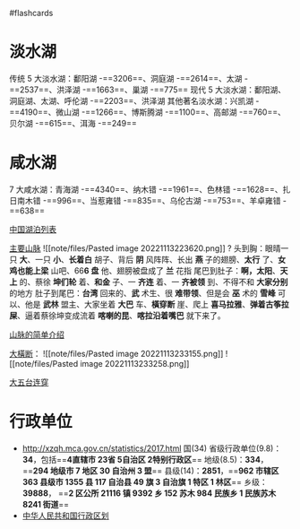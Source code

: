 #flashcards
# 淡水湖
传统 5 大淡水湖：鄱阳湖 -==3206==、洞庭湖 -==2614==、太湖 -==2537==、洪泽湖 -==1663==、巢湖 -==775==
现代 5 大淡水湖：鄱阳湖、洞庭湖、太湖、呼伦湖 -==2203==、洪泽湖
其他著名淡水湖：兴凯湖 -==4190==、微山湖 -==1266==、博斯腾湖 -==1100==、高邮湖 -==760==、贝尔湖 -==615==、洱海 -==249==
<!--SR:!2026-01-26,574,250!2026-03-15,622,250!2025-12-25,542,250!2024-07-12,8,250!2024-07-24,14,250!2024-07-12,8,250!2024-07-13,9,250!2024-07-14,10,250!2024-07-11,7,250!2024-07-14,10,250!2024-07-11,7,250!2024-07-10,6,250-->

# 咸水湖
7 大咸水湖：青海湖 -==4340==、纳木错 -==1961==、色林错 -==1628==、扎日南木错 -==996==、当惹雍错 -==835==、乌伦古湖 -==753==、羊卓雍错 -==638==
<!--SR:!2025-11-17,612,250!2025-12-15,629,250!2024-07-18,17,250!2024-07-30,57,250!2024-09-11,72,250!2024-07-24,23,250!2024-08-24,54,250-->

[中国湖泊列表](https://zh.m.wikipedia.org/wiki/%E4%B8%AD%E5%9B%BD%E6%B9%96%E6%B3%8A%E5%88%97%E8%A1%A8)

[主要山脉](https://www.bilibili.com/video/BV12V411d7nF/?vd_source=a64af32d8dabf7e236df4f3ce602a593)
![[note/files/Pasted image 20221113223620.png]]
?
头到胸：眼晴一只 **大**、一只 **小**、**长着白** 胡子、背后 **阴** 风阵阵、长出 **燕** 子的翅膀、**太行** 了、**女鸡也能上梁** 山吧、66**6 盘** 他、翅膀被盘成了 **兰** 花指
尾巴到肚子：**啊，太阳**、**天上** 的、蔡徐 **坤们轮** 着、**和金** 子、一 **齐连** 着、一 **齐被领** 到、不得不和 **大家分别** 的地方
肚子到尾巴：**台湾** 回来的、**武** 术生、很 **难带领**、但是会 **巫** 术的 **雪峰** 可以、他是 **武林** 盟主、大家坐着 **大巴** 车、**橫穿断** 崖、爬上 **喜马拉雅**、**弹着古筝拉屎**、逼着蔡徐坤变成流着 **喀喇的昆**、**喀拉沿着嘴巴** 就下来了。
<!--SR:!2024-08-25,55,250-->

[山脉的简单介绍](http://www.k1u.com/trip/67332.html)

[大橫断](https://www.youtube.com/watch?v=jPp9gBBu6Mw)：
![[note/files/Pasted image 20221113233155.png]]
![[note/files/Pasted image 20221113233258.png]]

[大五台连穿](https://zhuanlan.zhihu.com/p/28686585)



# 行政单位
- http://xzqh.mca.gov.cn/statistics/2017.html
国(34)
省级行政单位(9.8)：**34**，包括==**4直辖市  23省  5自治区  2特别行政区**==
地级(8.5)：**334**，==**294 地级市  7 地区  30 自治州  3 盟**==
县级(14)：**2851**，==**962 市辖区  363 县级市  1355 县  117 自治县  49 旗  3 自治旗  1 特区  1 林区**==
乡级：**39888**， ==**2 区公所  21116 镇  9392 乡  152 苏木  984 民族乡  1 民族苏木  8241 街道**==
- [中华人民共和国行政区划](https://zh.wikipedia.org/wiki/%E4%B8%AD%E5%8D%8E%E4%BA%BA%E6%B0%91%E5%85%B1%E5%92%8C%E5%9B%BD%E8%A1%8C%E6%94%BF%E5%8C%BA%E5%88%92)
<!--SR:!2024-08-24,54,250!2024-07-23,22,250!2024-08-09,67,250!2024-07-25,24,250-->


